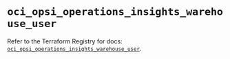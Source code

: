 # `oci_opsi_operations_insights_warehouse_user`

Refer to the Terraform Registry for docs: [`oci_opsi_operations_insights_warehouse_user`](https://registry.terraform.io/providers/oracle/oci/6.18.0/docs/resources/opsi_operations_insights_warehouse_user).
